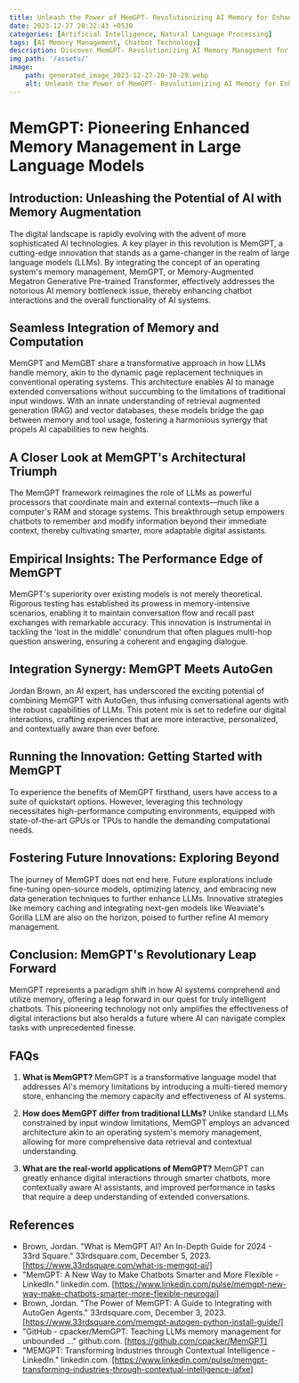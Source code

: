 ```yaml
---
title: Unleash the Power of MemGPT- Revolutionizing AI Memory for Enhanced Chatbot Conversations
date: 2023-12-27 20:32:43 +0530
categories: [Artificial Intelligence, Natural Language Processing]
tags: [AI Memory Management, Chatbot Technology]
description: Discover MemGPT- Revolutionizing AI Memory Management for Enhanced Chatbots and Seamless Human-AI Interactions.
img_path: '/assets/'
image:
    path: generated_image_2023-12-27-20-30-29.webp
    alt: Unleash the Power of MemGPT- Revolutionizing AI Memory for Enhanced Chatbot Conversations
---
```


# MemGPT: Pioneering Enhanced Memory Management in Large Language Models

## Introduction: Unleashing the Potential of AI with Memory Augmentation

The digital landscape is rapidly evolving with the advent of more sophisticated AI technologies. A key player in this revolution is MemGPT, a cutting-edge innovation that stands as a game-changer in the realm of large language models (LLMs). By integrating the concept of an operating system's memory management, MemGPT, or Memory-Augmented Megatron Generative Pre-trained Transformer, effectively addresses the notorious AI memory bottleneck issue, thereby enhancing chatbot interactions and the overall functionality of AI systems.

## Seamless Integration of Memory and Computation

MemGPT and MemGBT share a transformative approach in how LLMs handle memory, akin to the dynamic page replacement techniques in conventional operating systems. This architecture enables AI to manage extended conversations without succumbing to the limitations of traditional input windows. With an innate understanding of retrieval augmented generation (RAG) and vector databases, these models bridge the gap between memory and tool usage, fostering a harmonious synergy that propels AI capabilities to new heights.

## A Closer Look at MemGPT's Architectural Triumph

The MemGPT framework reimagines the role of LLMs as powerful processors that coordinate main and external contexts—much like a computer's RAM and storage systems. This breakthrough setup empowers chatbots to remember and modify information beyond their immediate context, thereby cultivating smarter, more adaptable digital assistants.

## Empirical Insights: The Performance Edge of MemGPT

MemGPT's superiority over existing models is not merely theoretical. Rigorous testing has established its prowess in memory-intensive scenarios, enabling it to maintain conversation flow and recall past exchanges with remarkable accuracy. This innovation is instrumental in tackling the 'lost in the middle' conundrum that often plagues multi-hop question answering, ensuring a coherent and engaging dialogue.

## Integration Synergy: MemGPT Meets AutoGen

Jordan Brown, an AI expert, has underscored the exciting potential of combining MemGPT with AutoGen, thus infusing conversational agents with the robust capabilities of LLMs. This potent mix is set to redefine our digital interactions, crafting experiences that are more interactive, personalized, and contextually aware than ever before.

## Running the Innovation: Getting Started with MemGPT

To experience the benefits of MemGPT firsthand, users have access to a suite of quickstart options. However, leveraging this technology necessitates high-performance computing environments, equipped with state-of-the-art GPUs or TPUs to handle the demanding computational needs.

## Fostering Future Innovations: Exploring Beyond

The journey of MemGPT does not end here. Future explorations include fine-tuning open-source models, optimizing latency, and embracing new data generation techniques to further enhance LLMs. Innovative strategies like memory caching and integrating next-gen models like Weaviate's Gorilla LLM are also on the horizon, poised to further refine AI memory management.

## Conclusion: MemGPT's Revolutionary Leap Forward

MemGPT represents a paradigm shift in how AI systems comprehend and utilize memory, offering a leap forward in our quest for truly intelligent chatbots. This pioneering technology not only amplifies the effectiveness of digital interactions but also heralds a future where AI can navigate complex tasks with unprecedented finesse.

## FAQs

1. **What is MemGPT?**
   MemGPT is a transformative language model that addresses AI's memory limitations by introducing a multi-tiered memory store, enhancing the memory capacity and effectiveness of AI systems.

2. **How does MemGPT differ from traditional LLMs?**
   Unlike standard LLMs constrained by input window limitations, MemGPT employs an advanced architecture akin to an operating system's memory management, allowing for more comprehensive data retrieval and contextual understanding.

3. **What are the real-world applications of MemGPT?**
   MemGPT can greatly enhance digital interactions through smarter chatbots, more contextually aware AI assistants, and improved performance in tasks that require a deep understanding of extended conversations.

## References

- Brown, Jordan. "What is MemGPT AI? An In-Depth Guide for 2024 - 33rd Square." 33rdsquare.com, December 5, 2023. [https://www.33rdsquare.com/what-is-memgpt-ai/]
- "MemGPT: A New Way to Make Chatbots Smarter and More Flexible - LinkedIn." linkedin.com. [https://www.linkedin.com/pulse/memgpt-new-way-make-chatbots-smarter-more-flexible-neurogai]
- Brown, Jordan. "The Power of MemGPT: A Guide to Integrating with AutoGen Agents." 33rdsquare.com, December 3, 2023. [https://www.33rdsquare.com/memgpt-autogen-python-install-guide/]
- "GitHub - cpacker/MemGPT: Teaching LLMs memory management for unbounded ..." github.com. [https://github.com/cpacker/MemGPT]
- "MEMGPT: Transforming Industries through Contextual Intelligence - LinkedIn." linkedin.com. [https://www.linkedin.com/pulse/memgpt-transforming-industries-through-contextual-intelligence-iafxe]
